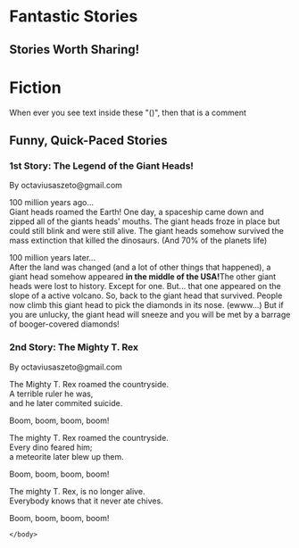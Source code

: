 # Fantastic Stories
## Stories Worth Sharing!
<html>
    <head>
        <meta charset="utf-8">
        <title>Fantastic Stories</title>
    </head>
    <body>
      <h1>Fiction</h1>
      <p>When ever you see text inside these "()", then that is a comment</p>
      <h2>Funny, Quick-Paced Stories </h2>
      <h3>1st Story: The Legend of the Giant Heads!</h3>
      <p>By octaviusaszeto@gmail.com</p>
      <p>100 million years ago...<br>Giant heads roamed the Earth! One day, a spaceship came down and zipped all of the giants heads' mouths. The giant heads froze in place but could still blink and were still alive. The giant heads <e>somehow</e> survived the mass extinction that killed the dinosaurs. (And 70% of the planets life)</p>
        <p> </p>
  <p>100 million years later... <br> After the land was changed (and a lot of other things that happened), a giant head <e>somehow</e> appeared <strong><e>in the middle of the USA!</e></strong>The other giant heads were lost to history. Except for one. <e>But...</e> that one appeared on the slope of a active volcano. So, back to the giant head that survived. People now climb this giant head to pick the diamonds in its nose. (<e>ewww...</e>) But if you are unlucky, the giant head will sneeze and you will be met by a barrage of booger-covered diamonds!</p>
        <h3>2nd Story: The Mighty T. Rex</h3>
        <p>By octaviusaszeto@gmail.com</p>
        <p>The Mighty T. Rex roamed the countryside.<br> A terrible ruler he was, <br>and he later commited suicide.</p>
        <p> </p>
        <p>Boom, boom, boom, boom!</p>
        <p> </p>
        <p>The mighty T. Rex roamed the countryside. <br>Every dino feared him; <br>a meteorite later blew up them.</p>
        <p> </p>
        <p>Boom, boom, boom, boom!</p>
        <p> </p>
        <p>The mighty T. Rex, is no longer alive. <br> Everybody knows that it never ate chives.</p>
        <p> </p>
        <p>Boom, boom, boom, boom!</p>


    </body>
</html>

